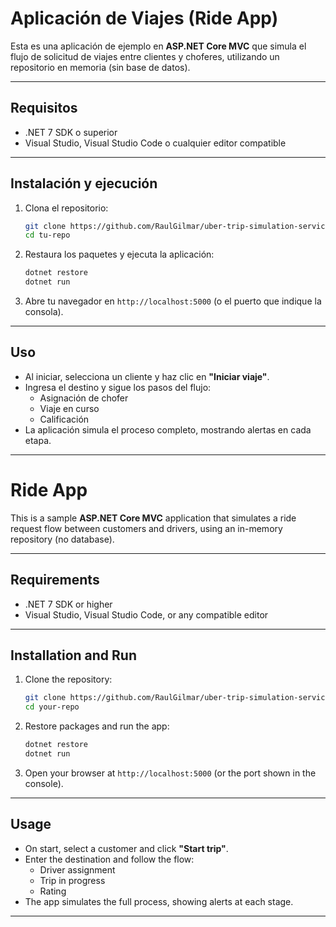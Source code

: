# Aplicación de Viajes (Ride App)

Esta es una aplicación de ejemplo en **ASP.NET Core MVC** que simula el flujo de solicitud de viajes entre clientes y choferes, utilizando un repositorio en memoria (sin base de datos).

---

## Requisitos

- .NET 7 SDK o superior  
- Visual Studio, Visual Studio Code o cualquier editor compatible

---

## Instalación y ejecución

1. Clona el repositorio:

   ```bash
   git clone https://github.com/RaulGilmar/uber-trip-simulation-service.git
   cd tu-repo
   ```

2. Restaura los paquetes y ejecuta la aplicación:

   ```bash
   dotnet restore
   dotnet run
   ```

3. Abre tu navegador en `http://localhost:5000` (o el puerto que indique la consola).

---

## Uso

- Al iniciar, selecciona un cliente y haz clic en **"Iniciar viaje"**.
- Ingresa el destino y sigue los pasos del flujo:
  - Asignación de chofer  
  - Viaje en curso  
  - Calificación
- La aplicación simula el proceso completo, mostrando alertas en cada etapa.


---

# Ride App

This is a sample **ASP.NET Core MVC** application that simulates a ride request flow between customers and drivers, using an in-memory repository (no database).

---

## Requirements

- .NET 7 SDK or higher  
- Visual Studio, Visual Studio Code, or any compatible editor

---

## Installation and Run

1. Clone the repository:

   ```bash
   git clone https://github.com/RaulGilmar/uber-trip-simulation-service.git
   cd your-repo
   ```

2. Restore packages and run the app:

   ```bash
   dotnet restore
   dotnet run
   ```

3. Open your browser at `http://localhost:5000` (or the port shown in the console).

---

## Usage

- On start, select a customer and click **"Start trip"**.
- Enter the destination and follow the flow:
  - Driver assignment
  - Trip in progress
  - Rating
- The app simulates the full process, showing alerts at each stage.

---

